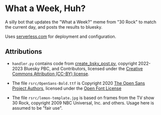 # What a Week, Huh?

A silly bot that updates the "What a Week?" meme from "30 Rock" to match
the current day, and posts the results to bluesky.

Uses [serverless.com](https://serverless.com/) for deployment and configuration.

## Attributions

* `handler.py` contains code from [create_bsky_post.py](https://github.com/bluesky-social/atproto-website/blob/main/examples/create_bsky_post.py), 
  copyright 2022-2023 Bluesky PBC, and Contributors, licensed under the 
  [Creative Commons Attribution (CC-BY) license](https://github.com/bluesky-social/atproto-website/blob/main/LICENSE-CC-BY.txt).

* The file `rsrc/OpenSans-Bold.ttf` is Copyright 2020 [The Open Sans Project Authors](https://github.com/googlefonts/opensans), 
  licensed under the [Open Font License](https://github.com/googlefonts/opensans/blob/main/OFL.txt)

* The file `rsrc/lemon-template.jpg` is based on frames from the TV show 30 Rock, 
  copyright 2009 NBC Universal, Inc. and others. Usage here is assumed to be "fair 
  use".

